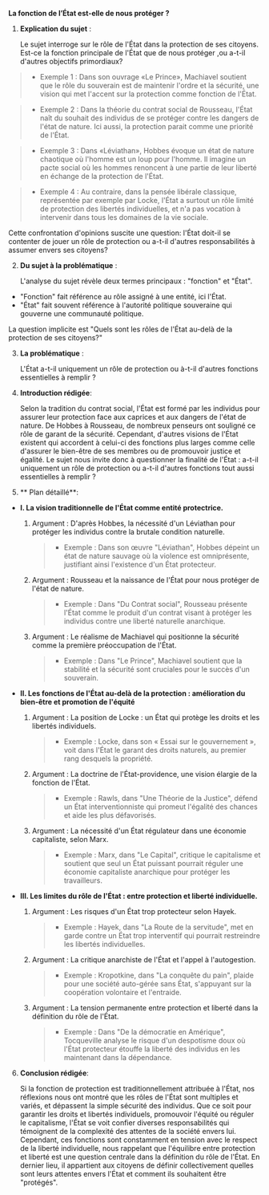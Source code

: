 **La fonction de l’État est-elle de nous protéger ?**

1. **Explication du sujet** :

   Le sujet interroge sur le rôle de l'État dans la protection de ses citoyens. Est-ce la fonction principale de l'État que de nous protéger ,ou a-t-il d'autres objectifs primordiaux?

  > - Exemple 1 : Dans son ouvrage «Le Prince», Machiavel soutient que le rôle du souverain est de maintenir l'ordre et la sécurité, une vision qui met l'accent sur la protection comme fonction de l'État.
  
  > - Exemple 2 : Dans la théorie du contrat social de Rousseau, l'État naît du souhait des individus de se protéger contre les dangers de l'état de nature. Ici aussi, la protection parait comme une priorité de l'État.
  
  > - Exemple 3 : Dans «Léviathan», Hobbes évoque un état de nature chaotique où l'homme est un loup pour l'homme. Il imagine un pacte social où les hommes renoncent à une partie de leur liberté en échange de la protection de l'État.
  
  > - Exemple 4 : Au contraire, dans la pensée libérale classique, représentée par exemple par Locke, l'État a surtout un rôle limité de protection des libertés individuelles, et n'a pas vocation à intervenir dans tous les domaines de la vie sociale.

   Cette confrontation d'opinions suscite une question: l'État doit-il se contenter de jouer un rôle de protection ou a-t-il d'autres responsabilités à assumer envers ses citoyens?

2. **Du sujet à la problématique** :

   L'analyse du sujet révèle deux termes principaux : "fonction" et "État". 

- "Fonction" fait référence au rôle assigné à une  entité, ici l'État.
- "État" fait souvent référence à l'autorité politique souveraine qui gouverne une communauté politique. 

La question implicite est "Quels sont les rôles de l'État au-delà de la protection de ses citoyens?"

3. **La problématique** :

   L'État a-t-il uniquement un rôle de protection ou à-t-il d'autres fonctions essentielles à remplir ?

4. **Introduction rédigée**: 

   Selon la tradition du contrat social, l'État est formé par les individus pour assurer leur protection face aux caprices et aux dangers de l'état de nature. De Hobbes à Rousseau, de nombreux penseurs ont souligné ce rôle de garant de la sécurité. Cependant, d'autres visions de l'État existent qui accordent à celui-ci des fonctions plus larges comme celle d'assurer le bien-être de ses membres ou de promouvoir justice et égalité. Le sujet nous invite donc à questionner la finalité de l'État : a-t-il uniquement un rôle de protection ou a-t-il d'autres fonctions tout aussi essentielles à remplir ?

5. ** Plan détaillé**:

* **I. La vision traditionnelle de l'État comme entité protectrice.**

    1. Argument : D'après Hobbes, la nécessité d'un Léviathan pour protéger les individus contre la brutale condition naturelle.
          > - Exemple : Dans son œuvre "Léviathan", Hobbes dépeint un état de nature sauvage où la violence est omniprésente, justifiant ainsi l'existence d'un État protecteur.
    
    2. Argument : Rousseau et la naissance de l'État pour nous protéger de l'état de nature.
          > - Exemple : Dans "Du Contrat social", Rousseau présente l'État comme le produit d'un contrat visant à protéger les individus contre une liberté naturelle anarchique.

    3. Argument : Le réalisme de Machiavel qui positionne la sécurité comme la première préoccupation de l'État.
          > - Exemple : Dans "Le Prince", Machiavel soutient que la stabilité et la sécurité sont cruciales pour le succès d'un souverain.

* **II. Les fonctions de l'État au-delà de la protection : amélioration du bien-être et promotion de l'équité**

    1. Argument : La position de Locke : un État qui protège les droits et les libertés individuels.
          > - Exemple : Locke, dans son « Essai sur le gouvernement », voit dans l'État le garant des droits naturels, au premier rang desquels la propriété.
    
    2. Argument : La doctrine de l'État-providence, une vision élargie de la fonction de l'État.
          > - Exemple : Rawls, dans "Une Théorie de la Justice", défend un État interventionniste qui promeut l'égalité des chances et aide les plus défavorisés.

    3. Argument : La nécessité d'un État régulateur dans une économie capitaliste, selon Marx.
          > - Exemple : Marx, dans "Le Capital", critique le capitalisme et soutient que seul un État puissant pourrait réguler une économie capitaliste anarchique pour protéger les travailleurs.

* **III. Les limites du rôle de l'État : entre protection et liberté individuelle.**

    1. Argument : Les risques d'un État trop protecteur selon Hayek.
          > - Exemple : Hayek, dans "La Route de la servitude", met en garde contre un État trop interventif qui pourrait restreindre les libertés individuelles.
    
    2. Argument : La critique anarchiste de l'État et l'appel à l'autogestion.
          > - Exemple : Kropotkine, dans "La conquête du pain", plaide pour une société auto-gérée sans État, s'appuyant sur la coopération volontaire et l'entraide.

    3. Argument : La tension permanente entre protection et liberté dans la définition du rôle de l'État.
          > - Exemple : Dans "De la démocratie en Amérique", Tocqueville analyse le risque d'un despotisme doux où l'État protecteur étouffe la liberté des individus en les maintenant dans la dépendance.

6. **Conclusion rédigée**: 

   Si la fonction de protection est traditionnellement attribuée à l'État, nos réflexions nous ont montré que les rôles de l'État sont multiples et variés, et dépassent la simple sécurité des individus. Que ce soit pour garantir les droits et libertés individuels, promouvoir l'équité ou réguler le capitalisme, l'État se voit confier diverses responsabilités qui témoignent de la complexité des attentes de la société envers lui. Cependant, ces fonctions sont constamment en tension avec le respect de la liberté individuelle, nous rappelant que l'équilibre entre protection et liberté est une question centrale dans la définition du rôle de l'État. En dernier lieu, il appartient aux citoyens de définir collectivement quelles sont leurs attentes envers l'État et comment ils souhaitent être "protégés".


